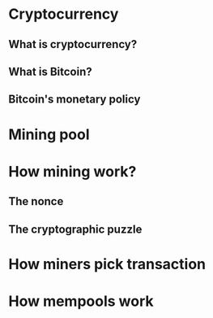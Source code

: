 # Cryptocurrency
## What is cryptocurrency?
## What is Bitcoin?
## Bitcoin's monetary policy
# Mining pool
# How mining work?
## The nonce
## The cryptographic puzzle
# How miners pick transaction
# How mempools work